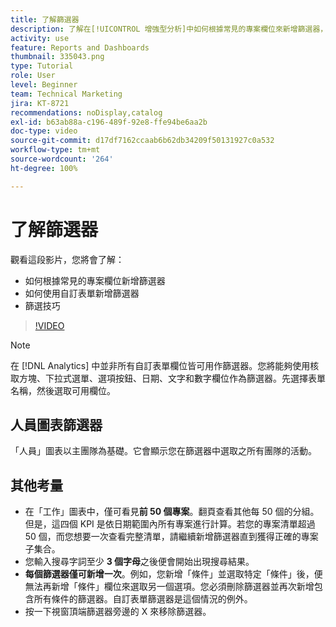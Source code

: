 ```yaml
---
title: 了解篩選器
description: 了解在[!UICONTROL 增強型分析]中如何根據常見的專案欄位來新增篩選器，以及如何使用自訂表單新增篩選器。
activity: use
feature: Reports and Dashboards
thumbnail: 335043.png
type: Tutorial
role: User
level: Beginner
team: Technical Marketing
jira: KT-8721
recommendations: noDisplay,catalog
exl-id: b63ab88a-c196-489f-92e8-ffe94be6aa2b
doc-type: video
source-git-commit: d17df7162ccaab6b62db34209f50131927c0a532
workflow-type: tm+mt
source-wordcount: '264'
ht-degree: 100%

---
```


# 了解篩選器

觀看這段影片，您將會了解：

* 如何根據常見的專案欄位新增篩選器
* 如何使用自訂表單新增篩選器
* 篩選技巧

>[!VIDEO](https://video.tv.adobe.com/v/335043/?quality=12&learn=on&enablevpops)

>[!NOTE]
>
>在 [!DNL Analytics] 中並非所有自訂表單欄位皆可用作篩選器。您將能夠使用核取方塊、下拉式選單、選項按鈕、日期、文字和數字欄位作為篩選器。先選擇表單名稱，然後選取可用欄位。

## 人員圖表篩選器

「人員」圖表以主團隊為基礎。它會顯示您在篩選器中選取之所有團隊的活動。

## 其他考量

* 在「工作」圖表中，僅可看見&#x200B;**前 50 個專案**。翻頁查看其他每 50 個的分組。但是，這四個 KPI 是依日期範圍內所有專案進行計算。若您的專案清單超過 50 個，而您想要一次查看完整清單，請繼續新增篩選器直到獲得正確的專案子集合。
* 您輸入搜尋字詞至少 **3 個字母**&#x200B;之後便會開始出現搜尋結果。
* **每個篩選器僅可新增一次**。例如，您新增「條件」並選取特定「條件」後，便無法再新增「條件」欄位來選取另一個選項。您必須刪除篩選器並再次新增包含所有條件的篩選器。自訂表單篩選器是這個情況的例外。
* 按一下視窗頂端篩選器旁邊的 X 來移除篩選器。
